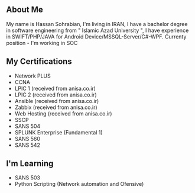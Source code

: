 ## About Me
My name is Hassan Sohrabian, I'm living in IRAN, I have a bachelor degree in software engineering from " Islamic Azad University ", I have experience in SWIFT/PHP/JAVA for Android Device/MSSQL-Server/C#-WPF.
Currenty position - I'm working in SOC

## My Certifications 
- Network PLUS
- CCNA
- LPIC 1       (received from anisa.co.ir)
- LPIC 2       (received from anisa.co.ir)
- Ansible      (received from anisa.co.ir)
- Zabbix       (received from anisa.co.ir)
- Web Hosting  (received from anisa.co.ir)
- SSCP
- SANS 504
- SPLUNK Enterprise (Fundamental 1)
- SANS 560
- SANS 542

## I'm Learning
- SANS 503
- Python Scripting (Network automation and Ofensive)

<!---
Sohrabian/Sohrabian is a ✨ special ✨ repository because its `README.md` (this file) appears on your GitHub profile.
You can click the Preview link to take a look at your changes.
--->

